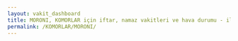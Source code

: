 ```yaml
---
layout: vakit_dashboard
title: MORONI, KOMORLAR için iftar, namaz vakitleri ve hava durumu - ilçe/eyalet seç
permalink: /KOMORLAR/MORONI/
---
```


<script type="text/javascript">
  var GLOBAL_COUNTRY = 'KOMORLAR';
  var GLOBAL_CITY = 'MORONI';
  var GLOBAL_STATE = '';
  var lat = 72;
  var lon = 21;
</script>
